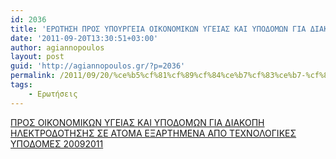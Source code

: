 ```yaml
---
id: 2036
title: 'ΕΡΩΤΗΣΗ ΠΡΟΣ ΥΠΟΥΡΓΕΙΑ ΟΙΚΟΝΟΜΙΚΩΝ ΥΓΕΙΑΣ ΚΑΙ ΥΠΟΔΟΜΩΝ ΓΙΑ ΔΙΑΚΟΠΗ ΗΛΕΚΤΡΟΔΟΤΗΣΗΣ ΣΕ ΑΤΟΜΑ ΕΞΑΡΤΗΜΕΝΑ ΑΠΟ ΤΕΧΝΟΛΟΓΙΚΕΣ ΥΠΟΔΟΜΕΣ 20-9-2011'
date: '2011-09-20T13:30:51+03:00'
author: agiannopoulos
layout: post
guid: 'http://agiannopoulos.gr/?p=2036'
permalink: /2011/09/20/%ce%b5%cf%81%cf%89%cf%84%ce%b7%cf%83%ce%b7-%cf%80%cf%81%ce%bf%cf%83-%cf%85%cf%80%ce%bf%cf%85%cf%81%ce%b3%ce%b5%ce%b9%ce%b1-%ce%bf%ce%b9%ce%ba%ce%bf%ce%bd%ce%bf%ce%bc%ce%b9%ce%ba%cf%89%ce%bd-%cf%85/
tags:
    - Ερωτήσεις
---
```


[ΠΡΟΣ ΟΙΚΟΝΟΜΙΚΩΝ ΥΓΕΙΑΣ ΚΑΙ ΥΠΟΔΟΜΩΝ ΓΙΑ ΔΙΑΚΟΠΗ ΗΛΕΚΤΡΟΔΟΤΗΣΗΣ ΣΕ ΑΤΟΜΑ ΕΞΑΡΤΗΜΕΝΑ ΑΠΟ ΤΕΧΝΟΛΟΓΙΚΕΣ ΥΠΟΔΟΜΕΣ 20092011](/wp-content/uploads/2012/04/cf80cf81cebfcf83-cebfceb9cebacebfcebdcebfcebcceb9cebacf89cebd-cf85ceb3ceb5ceb9ceb1cf83-cebaceb1ceb9-cf85cf80cebfceb4cebfcebccf89cebd.doc)
